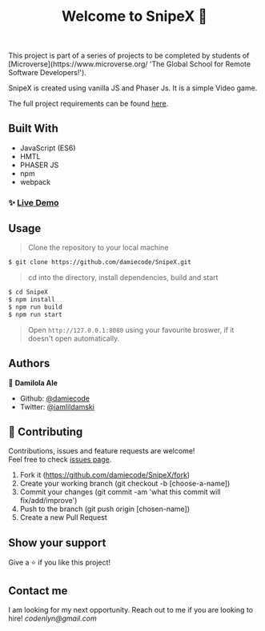 <h1 align="center">Welcome to SnipeX 👋</h1>
<br>
<!-- <p>
  <a href="https://rawcdn.githack.com/damiecode/SnipeX/feature/weatherApp/dist/index.html" target="_blank">
    <img alt="Website" src="weather.png" />
  </a>
</p> -->

<br>
This project is part of a series of projects to be completed by students of [Microverse](https://www.microverse.org/ 'The Global School for Remote Software Developers!').

SnipeX is created using vanilla JS and Phaser Js. It is a simple Video game.

The full project requirements can be found [here](https://www.notion.so/RPG-game-f94a617841e240a293c0b6928beebe89).

## Built With

- JavaScript (ES6)
- HMTL
- PHASER JS
- npm
- webpack

### ✨ [Live Demo](https://powerful-earth-04908.herokuapp.com/)

## Usage

> Clone the repository to your local machine

```sh
$ git clone https://github.com/damiecode/SnipeX.git
```

> cd into the directory, install dependencies, build and start

```sh
$ cd SnipeX
$ npm install
$ npm run build
$ npm run start
```

> Open `http://127.0.0.1:8080` using your favourite broswer, if it doesn't open automatically.

## Authors

👤 **Damilola Ale**

- Github: [@damiecode](https://github.com/damiecode)
- Twitter: [@iamlildamski](https://twitter.com/iamlildamski)

## 🤝 Contributing

Contributions, issues and feature requests are welcome!<br />Feel free to check [issues page](https://github.com/damiecode/SnipeX/issues).

1. Fork it (https://github.com/damiecode/SnipeX/fork)
2. Create your working branch (git checkout -b [choose-a-name])
3. Commit your changes (git commit -am 'what this commit will fix/add/improve')
4. Push to the branch (git push origin [chosen-name])
5. Create a new Pull Request

## Show your support

Give a ⭐️ if you like this project!

## Contact me

I am looking for my next opportunity. Reach out to me if you are looking to hire!
_codenlyn@gmail.com_